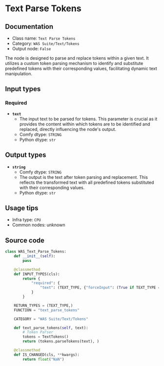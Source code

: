 # Text Parse Tokens
## Documentation
- Class name: `Text Parse Tokens`
- Category: `WAS Suite/Text/Tokens`
- Output node: `False`

The node is designed to parse and replace tokens within a given text. It utilizes a custom token parsing mechanism to identify and substitute predefined tokens with their corresponding values, facilitating dynamic text manipulation.
## Input types
### Required
- **`text`**
    - The input text to be parsed for tokens. This parameter is crucial as it provides the content within which tokens are to be identified and replaced, directly influencing the node's output.
    - Comfy dtype: `STRING`
    - Python dtype: `str`
## Output types
- **`string`**
    - Comfy dtype: `STRING`
    - The output is the text after token parsing and replacement. This reflects the transformed text with all predefined tokens substituted with their corresponding values.
    - Python dtype: `str`
## Usage tips
- Infra type: `CPU`
- Common nodes: unknown


## Source code
```python
class WAS_Text_Parse_Tokens:
    def __init__(self):
        pass

    @classmethod
    def INPUT_TYPES(cls):
        return {
            "required": {
                "text": (TEXT_TYPE, {"forceInput": (True if TEXT_TYPE == 'STRING' else False)}),
            }
        }

    RETURN_TYPES = (TEXT_TYPE,)
    FUNCTION = "text_parse_tokens"

    CATEGORY = "WAS Suite/Text/Tokens"

    def text_parse_tokens(self, text):
        # Token Parser
        tokens = TextTokens()
        return (tokens.parseTokens(text), )

    @classmethod
    def IS_CHANGED(cls, **kwargs):
        return float("NaN")

```
